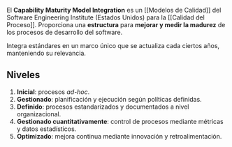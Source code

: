 El **Capability Maturity Model Integration** es un [[Modelos de Calidad]] del Software Engineering Institute (Estados Unidos) para la [[Calidad del Proceso]]. Proporciona una **estructura** para **mejorar y medir la madurez** de los procesos de desarrollo del software.

Integra estándares en un marco único que se actualiza cada ciertos años, manteniendo su relevancia.

## Niveles

1. **Inicial**: procesos *ad-hoc*.
2. **Gestionado**: planificación y ejecución según políticas definidas.
3. **Definido**: procesos estandarizados y documentados a nivel organizacional.
4. **Gestionado cuantitativamente**: control de procesos mediante métricas y datos estadísticos.
5. **Optimizado**: mejora continua mediante innovación y retroalimentación.
